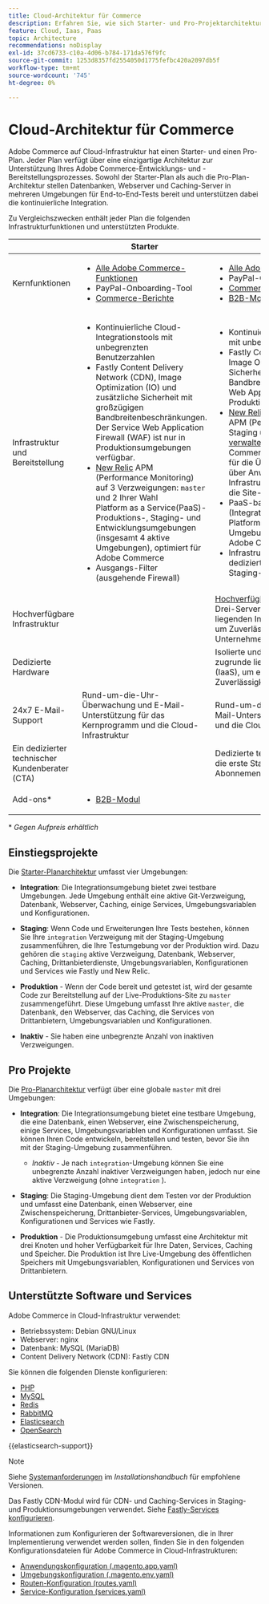 ```yaml
---
title: Cloud-Architektur für Commerce
description: Erfahren Sie, wie sich Starter- und Pro-Projektarchitekturen bei Commerce in der Cloud-Infrastruktur unterscheiden.
feature: Cloud, Iaas, Paas
topic: Architecture
recommendations: noDisplay
exl-id: 37cd6733-c10a-4d06-b784-171da576f9fc
source-git-commit: 1253d8357fd2554050d1775fefbc420a2097db5f
workflow-type: tm+mt
source-wordcount: '745'
ht-degree: 0%

---
```


# Cloud-Architektur für Commerce

Adobe Commerce auf Cloud-Infrastruktur hat einen Starter- und einen Pro-Plan. Jeder Plan verfügt über eine einzigartige Architektur zur Unterstützung Ihres Adobe Commerce-Entwicklungs- und -Bereitstellungsprozesses. Sowohl der Starter-Plan als auch die Pro-Plan-Architektur stellen Datenbanken, Webserver und Caching-Server in mehreren Umgebungen für End-to-End-Tests bereit und unterstützen dabei die kontinuierliche Integration.

Zu Vergleichszwecken enthält jeder Plan die folgenden Infrastrukturfunktionen und unterstützten Produkte.

|          | Starter | Profi |
| -------- | --------------------| ------------------ |
| Kernfunktionen | <ul><li>[Alle Adobe Commerce-Funktionen](https://experienceleague.adobe.com/docs/commerce-operations/release/features.html)</li><li>PayPal-Onboarding-Tool</li><li>[Commerce-Berichte](https://business.adobe.com/products/magento/business-intelligence.html?_ga=2.85288604.442698376.1665067470-1322106587.1655147209)</li></ul> | <ul><li>[Alle Adobe Commerce-Funktionen](https://experienceleague.adobe.com/docs/commerce-operations/release/features.html)</li><li>PayPal-Onboarding-Tool</li><li>[Commerce-Berichte](https://business.adobe.com/products/magento/business-intelligence.html?_ga=2.85288604.442698376.1665067470-1322106587.1655147209)</li><li>[B2B-Modul](https://business.adobe.com/products/magento/b2b-ecommerce.html?_ga=2.105948422.442698376.1665067470-1322106587.1655147209)</li></ul> |
| Infrastruktur und Bereitstellung | <ul><li>Kontinuierliche Cloud-Integrationstools mit unbegrenzten Benutzerzahlen</li><li>Fastly Content Delivery Network (CDN), Image Optimization (IO) und zusätzliche Sicherheit mit großzügigen Bandbreitenbeschränkungen. Der Service Web Application Firewall (WAF) ist nur in Produktionsumgebungen verfügbar.</li><li>[New Relic](../monitor/new-relic-service.md) APM (Performance Monitoring) auf 3 Verzweigungen: `master` und 2 Ihrer Wahl<br>Platform as a Service(PaaS)-Produktions-, Staging- und Entwicklungsumgebungen (insgesamt 4 aktive Umgebungen), optimiert für Adobe Commerce</li><li>Ausgangs-Filter (ausgehende Firewall)</li></ul> | <ul><li>Kontinuierliche Cloud-Integrationstools mit unbegrenzten Benutzerzahlen</li><li>Fastly Content Delivery Network (CDN), Image Optimization (IO) und zusätzliche Sicherheit mit großzügigen Bandbreitenbeschränkungen. Der Service Web Application Firewall (WAF) ist nur in Produktionsumgebungen verfügbar.</li><li>[New Relic](../monitor/new-relic-service.md) Produktionsinfrastruktur + APM (Performance Monitoring) für Staging und Produktion. Die [Richtlinie für verwaltete Warnhinweise](../monitor/investigate-performance.md#monitor-performance-with-managed-alerts) für Adobe Commerce implementiert Best Practices für die Überwachung, um Sie proaktiv über Anwendungs- und Infrastrukturprobleme zu informieren, die die Site-Leistung beeinträchtigen.</li><li>PaaS-basierte (Integrations[Entwicklungs-)Umgebungen ](pro-architecture.md#integration-environment) Platform as a Service (2 aktive Umgebungen insgesamt), optimiert für Adobe Commerce</li><li>Infrastructure as a Service (IaaS) - dedizierte virtuelle Infrastruktur für Staging- und Produktionsumgebungen</li></ul> |
| Hochverfügbare Infrastruktur | | [Hochverfügbarkeitsarchitektur](pro-architecture.md#redundant-hardware) mit einem Drei-Server-Setup in der zugrunde liegenden Infrastructure as a Service (IaaS), um Zuverlässigkeit und Verfügbarkeit auf Unternehmensniveau zu bieten |
| Dedizierte Hardware | | Isolierte und dedizierte Hardware in der zugrunde liegenden Infrastruktur als Service (IaaS), um ein noch höheres Maß an Zuverlässigkeit und Verfügbarkeit zu bieten |
| 24x7 E-Mail-Support | Rund-um-die-Uhr-Überwachung und E-Mail-Unterstützung für das Kernprogramm und die Cloud-Infrastruktur | Rund-um-die-Uhr-Überwachung und E-Mail-Unterstützung für das Kernprogramm und die Cloud-Infrastruktur |
| Ein dedizierter technischer Kundenberater (CTA) | | Dedizierte technische Kontoverwaltung für die erste Startzeit, beginnend mit Ihrem Abonnement bis zum ersten Start Ihrer Site |
| Add-ons\* | <ul><li>[B2B-Modul](https://business.adobe.com/products/magento/b2b-ecommerce.html)</li></ul> |

\* _Gegen Aufpreis erhältlich_

## Einstiegsprojekte

Die [Starter-Planarchitektur](starter-architecture.md) umfasst vier Umgebungen:

- **Integration**: Die Integrationsumgebung bietet zwei testbare Umgebungen. Jede Umgebung enthält eine aktive Git-Verzweigung, Datenbank, Webserver, Caching, einige Services, Umgebungsvariablen und Konfigurationen.

- **Staging**: Wenn Code und Erweiterungen Ihre Tests bestehen, können Sie Ihre `integration` Verzweigung mit der Staging-Umgebung zusammenführen, die Ihre Testumgebung vor der Produktion wird. Dazu gehören die `staging` aktive Verzweigung, Datenbank, Webserver, Caching, Drittanbieterdienste, Umgebungsvariablen, Konfigurationen und Services wie Fastly und New Relic.

- **Produktion** - Wenn der Code bereit und getestet ist, wird der gesamte Code zur Bereitstellung auf der Live-Produktions-Site zu `master` zusammengeführt. Diese Umgebung umfasst Ihre aktive `master`, die Datenbank, den Webserver, das Caching, die Services von Drittanbietern, Umgebungsvariablen und Konfigurationen.

- **Inaktiv** - Sie haben eine unbegrenzte Anzahl von inaktiven Verzweigungen.

## Pro Projekte

Die [Pro-Planarchitektur](pro-architecture.md) verfügt über eine globale `master` mit drei Umgebungen:

- **Integration**: Die Integrationsumgebung bietet eine testbare Umgebung, die eine Datenbank, einen Webserver, eine Zwischenspeicherung, einige Services, Umgebungsvariablen und Konfigurationen umfasst. Sie können Ihren Code entwickeln, bereitstellen und testen, bevor Sie ihn mit der Staging-Umgebung zusammenführen.

   - _Inaktiv_ - Je nach `integration`-Umgebung können Sie eine unbegrenzte Anzahl inaktiver Verzweigungen haben, jedoch nur eine aktive Verzweigung (ohne `integration` ).

- **Staging**: Die Staging-Umgebung dient dem Testen vor der Produktion und umfasst eine Datenbank, einen Webserver, eine Zwischenspeicherung, Drittanbieter-Services, Umgebungsvariablen, Konfigurationen und Services wie Fastly.

- **Produktion** - Die Produktionsumgebung umfasst eine Architektur mit drei Knoten und hoher Verfügbarkeit für Ihre Daten, Services, Caching und Speicher. Die Produktion ist Ihre Live-Umgebung des öffentlichen Speichers mit Umgebungsvariablen, Konfigurationen und Services von Drittanbietern.

## Unterstützte Software und Services

Adobe Commerce in Cloud-Infrastruktur verwendet:

- Betriebssystem: Debian GNU/Linux
- Webserver: nginx
- Datenbank: MySQL (MariaDB)
- Content Delivery Network (CDN): Fastly CDN

Sie können die folgenden Dienste konfigurieren:

- [PHP](../application/php-settings.md)
- [MySQL](../services/mysql.md)
- [Redis](../services/redis.md)
- [RabbitMQ](../services/rabbitmq.md)
- [Elasticsearch](../services/elasticsearch.md)
- [OpenSearch](../services/opensearch.md)

{{elasticsearch-support}}

>[!NOTE]
>
>Siehe [Systemanforderungen](https://experienceleague.adobe.com/docs/commerce-operations/installation-guide/system-requirements.html) im _Installationshandbuch_ für empfohlene Versionen.

Das Fastly CDN-Modul wird für CDN- und Caching-Services in Staging- und Produktionsumgebungen verwendet. Siehe [Fastly-Services konfigurieren](../cdn/fastly.md).

Informationen zum Konfigurieren der Softwareversionen, die in Ihrer Implementierung verwendet werden sollen, finden Sie in den folgenden Konfigurationsdateien für Adobe Commerce in Cloud-Infrastrukturen:

- [Anwendungskonfiguration (.magento.app.yaml)](../application/configure-app-yaml.md)
- [Umgebungskonfiguration (.magento.env.yaml)](../environment/configure-env-yaml.md)
- [Routen-Konfiguration (routes.yaml)](../routes/routes-yaml.md)
- [Service-Konfiguration (services.yaml)](../services/services-yaml.md)
